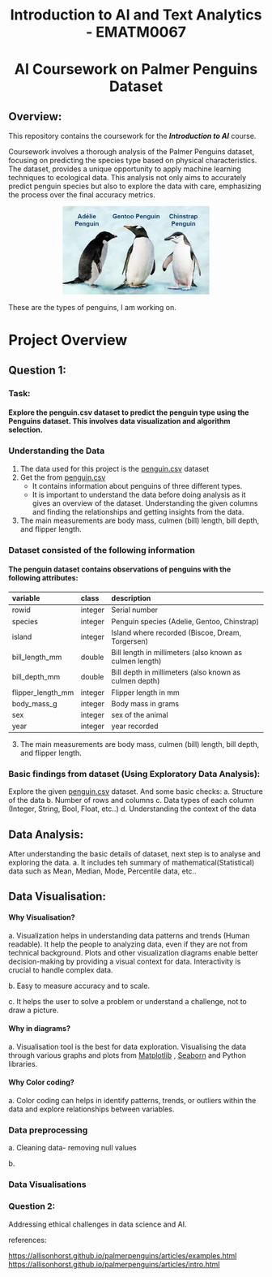 <h1 align="center"> Introduction to AI and Text Analytics - EMATM0067</h1>
<h1 align="center">AI Coursework on Palmer Penguins Dataset</h1>

## Overview:
This repository contains the coursework for the ***Introduction to AI*** course. 

Coursework involves a thorough analysis of the Palmer Penguins dataset, focusing on predicting the species type based on physical characteristics. The dataset, provides a unique opportunity to apply machine learning techniques to ecological data. This analysis not only aims to accurately predict penguin species but also to explore the data with care, emphasizing the process over the final accuracy metrics.


<div align="center">
  <img src="https://github.com/SudhaMsr/AI-Analytics/blob/main/penguins.jfif" alt="Penguins">
</div>

These are the types of penguins, I am working on.

# Project Overview 
## Question 1:
### Task:
#### Explore the penguin.csv dataset to predict the penguin type using the Penguins dataset. This involves data visualization and algorithm selection.

### Understanding the Data  
1. The data used for this project is the [penguin.csv](https://github.com/ematm0067/2023_24/blob/main/coursework/penguins.csv) dataset
2. Get the from [penguin.csv](https://github.com/ematm0067/2023_24/blob/main/coursework/penguins.csv)
   - It contains information about penguins of three different types. 
   - It is important to understand the data before doing analysis as it gives an overview of the dataset. Understanding the 
     given columns and finding the relationships and getting insights from the data.
3. The main measurements are body mass, culmen (bill) length, bill depth, and flipper length.

### Dataset consisted of the following information
#### The penguin dataset contains observations of penguins with the following attributes:

|variable          |class   |description |
|:-----------------|:-------|:-----------|
|rowid             |integer | Serial number
|species           |integer | Penguin species (Adelie, Gentoo, Chinstrap) |
|island            |integer | Island where recorded (Biscoe, Dream, Torgersen) |
|bill_length_mm    |double  | Bill length in millimeters (also known as culmen length) |
|bill_depth_mm     |double  | Bill depth in millimeters (also known as culmen depth) |
|flipper_length_mm |integer | Flipper length in mm |
|body_mass_g       |integer | Body mass in grams |
|sex               |integer | sex of the animal |
|year              |integer | year recorded |

3. The main measurements are body mass, culmen (bill) length, bill depth, and flipper length.

### Basic findings from dataset (Using Exploratory Data Analysis):
Explore the given [penguin.csv](https://github.com/ematm0067/2023_24/blob/main/coursework/penguins.csv) dataset. 
And some basic checks:
   a. Structure of the data
   b. Number of rows and columns
   c. Data types of each column (Integer, String, Bool, Float, etc..)
   d. Understanding the context of the data  

## Data Analysis:
After understanding the basic details of dataset, next step is to analyse and exploring the data.
a. It includes teh summary of mathematical(Statistical) data such as Mean, Median, Mode, Percentile data, etc..

## Data Visualisation:
#### Why Visualisation?
a. Visualization helps in understanding data patterns and trends (Human readable). It help the people to analyzing data, even if they are not from technical background. Plots and other visualization diagrams enable better decision-making by providing a visual context for data. Interactivity is crucial to handle complex data.

b. Easy to measure accuracy and to scale.

c. It helps the user to solve a problem or understand a challenge, not to draw a picture.

#### Why in diagrams?
a. Visualisation tool is the best for data exploration. Visualising the data through various graphs and plots from [Matplotlib](https://matplotlib.org/stable/plot_types/index.html) , [Seaborn](https://seaborn.pydata.org/tutorial/introduction.html) and Python libraries.

#### Why Color coding?
a. Color coding can helps in identify patterns, trends, or outliers within the data and explore relationships between variables.
 

### Data preprocessing
a. Cleaning data- removing null values

b. 
### Data Visualisations



### Question 2:
Addressing ethical challenges in data science and AI.



references:

https://allisonhorst.github.io/palmerpenguins/articles/examples.html
https://allisonhorst.github.io/palmerpenguins/articles/intro.html
